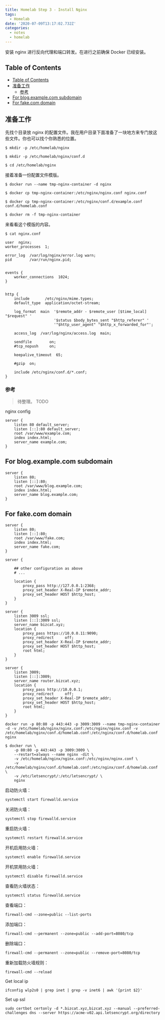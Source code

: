 ```yaml
---
title: Homelab Step 3 - Install Nginx
tags:
  - Homelab
date: '2020-07-09T13:17:02.732Z'
categories:
  - notes
  - homelab
---
```


安装 nginx 进行反向代理和端口转发。在进行之前确保 Docker 已经安装。

<!-- more -->

## Table of Contents

- [Table of Contents](#table-of-contents)
- [准备工作](#准备工作)
  - [参考](#参考)
- [For blog.example.com subdomain](#for-blogexamplecom-subdomain)
- [For fake.com domain](#for-fakecom-domain)

## 准备工作

先找个目录放 nginx 的配置文件。我在用户目录下面准备了一块地方来专门放这些文件。你也可以找个你熟悉的位置。

```shell
$ mkdir -p /etc/homelab/nginx

$ mkdir -p /etc/homelab/nginx/conf.d

$ cd /etc/homelab/nginx
```

接着准备一份配置文件模版。

```shell
$ docker run --name tmp-nginx-container -d nginx

$ docker cp tmp-nginx-container:/etc/nginx/nginx.conf nginx.conf

$ docker cp tmp-nginx-container:/etc/nginx/conf.d/example.conf conf.d/homelab.conf

$ docker rm -f tmp-nginx-container
```

来看看这个模版的内容。

```shell
$ cat nginx.conf

user  nginx;
worker_processes  1;

error_log  /var/log/nginx/error.log warn;
pid        /var/run/nginx.pid;


events {
    worker_connections  1024;
}


http {
    include       /etc/nginx/mime.types;
    default_type  application/octet-stream;

    log_format  main  '$remote_addr - $remote_user [$time_local] "$request" '
                      '$status $body_bytes_sent "$http_referer" '
                      '"$http_user_agent" "$http_x_forwarded_for"';

    access_log  /var/log/nginx/access.log  main;

    sendfile        on;
    #tcp_nopush     on;

    keepalive_timeout  65;

    #gzip  on;

    include /etc/nginx/conf.d/*.conf;
}
```

### 参考

> 待整理。 TODO

nginx config

```shell
server {
    listen 80 default_server;
    listen [::]:80 default_server;
    root /var/www/example.com;
    index index.html;
    server_name example.com;
}
```

## For blog.example.com subdomain

```shell
server {
    listen 80;
    listen [::]:80;
    root /var/www/blog.example.com;
    index index.html;
    server_name blog.example.com;
}
```

## For fake.com domain

```shell
server {
    listen 80;
    listen [::]:80;
    root /var/www/fake.com;
    index index.html;
    server_name fake.com;
}

server {

    ## other configuration as above
    # ...

    location {
        proxy_pass http://127.0.0.1:2368;
        proxy_set_header X-Real-IP $remote_addr;
        proxy_set_header HOST $http_host;
    }
}

server {
    listen 3009 ssl;
    listen [::]:3009 ssl;
    server_name bizcat.xyz;
    location {
        proxy_pass https://10.0.0.11:9090;
        proxy_redirect     off;
        proxy_set_header X-Real-IP $remote_addr;
        proxy_set_header HOST $http_host;
        root html;
    }
}

server {
    listen 3009;
    listen [::]:3009;
    server_name router.bizcat.xyz;
    location {
        proxy_pass http://10.0.0.1;
        proxy_redirect     off;
        proxy_set_header X-Real-IP $remote_addr;
        proxy_set_header HOST $http_host;
        root html;
    }
}
```

```shell
docker run -p 80:80 -p 443:443 -p 3009:3009 --name tmp-nginx-container -d -v /etc/homelab/nginx/nginx.conf:/etc/nginx/nginx.conf -v /etc/homelab/nginx/conf.d/homelab.conf:/etc/nginx/conf.d/homelab.conf nginx

$ docker run \
    -p 80:80 -p 443:443 -p 3009:3009 \
    --restart=always --name nginx -dit \
    -v /etc/homelab/nginx/nginx.conf:/etc/nginx/nginx.conf \
    -v /etc/homelab/nginx/conf.d/homelab.conf:/etc/nginx/conf.d/homelab.conf \
    -v /etc/letsencrypt/:/etc/letsencrypt/ \
    nginx
```

启动防火墙：

```shell
systemctl start firewalld.service
```

关闭防火墙：

```shell
systemctl stop firewalld.service
```

重启防火墙：

```shell
systemctl restart firewalld.service
```

开机启用防火墙：

```shell
systemctl enable firewalld.service
```

开机禁用防火墙：

```shell
systemctl disable firewalld.service
```

查看防火墙状态：

```shell
systemctl status firewalld.service
```

查看端口：

```shell
firewall-cmd --zone=public --list-ports
```

添加端口：

```shell
firewall-cmd --permanent --zone=public --add-port=8080/tcp
```

删除端口：

```shell
firewall-cmd --permanent --zone=public --remove-port=8080/tcp
```

重新加载防火墙规则：

```shell
firewall-cmd --reload
```

Get local ip

```shell
ifconfig wlp2s0 | grep inet | grep -v inet6 | awk '{print $2}'
```

Set up ssl

```shell
sudo certbot certonly -d *.bizcat.xyz,bizcat.xyz --manual --preferred-challenges dns --server https://acme-v02.api.letsencrypt.org/directory
```
